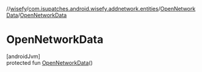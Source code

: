 //[wisefy](../../../index.md)/[com.isupatches.android.wisefy.addnetwork.entities](../index.md)/[OpenNetworkData](index.md)/[OpenNetworkData](-open-network-data.md)

# OpenNetworkData

[androidJvm]\
protected fun [OpenNetworkData](-open-network-data.md)()
